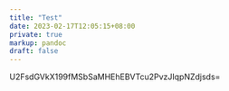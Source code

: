 ```yaml
---
title: "Test"
date: 2023-02-17T12:05:15+08:00
private: true
markup: pandoc
draft: false
---
```

U2FsdGVkX199fMSbSaMHEhEBVTcu2PvzJIqpNZdjsds=